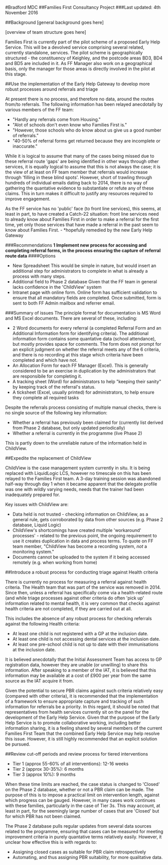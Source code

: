 #Bradford MDC
##Families First Consultancy Project
###Last updated: 4th November 2016

##Background
[general background goes here]

[overview of team structure goes here]

Families First is currently part of the pilot scheme of a proposed Early Help Service.  This will be a devolved service comprising several related, currently standalone, services.  The pilot scheme is geographically structured - the constituency of Keighley, and the postcode areas BD3, BD4 and BD5 are included in it.  As FF Manager also work on a geographical basis, only the manager for those areas is directly involved in the pilot at this stage.

##Use the implementation of the Early Help Gateway to develop more robust processes around referrals and triage

At present there is no process, and therefore no data, around the routes from/to referrals.  The following information has been relayed anecdotally by various members of the FF team:

+ "Hardly any referrals come from Housing."
+ "Alot of schools don't even know who Families First is."
+ "However, those schools who do know about us give us a good number of referrals."
+ "40-50% of referral forms get returned because they are incomplete or inaccurate."

While it is logical to assume that many of the cases being missed due to these referral route 'gaps' are being identified in other ways through other services, it is equally logical to assume that this is not always the case; it is the view of at least on FF team member that referrals would increase through 'filling in these blind spots'.  However, short of trawling through hundreds of individual emails dating back to 2014, there is no way of gathering the quantative evidence to substantiate or refute any of these claims.  This in turn makes it difficult to justify any resources required to improve engagement.

As the FF service has no 'public' face (to front line services), this seems, at least in part, to have created a Catch-22 situation: front line services need to already know about Families First in order to make a referral for the first time, yet only those services that have made a referral in the past seem to know about Families First. - *hopefully remedied by the new Early Help Gateway

###Recommendations
**1 Implement new process for accessing and completing referral forms, in the process ensuring the capture of referral route data**
####Options
+ New Spreadsheet
This would be simple in nature, but would insert an additional step for administrators to complete in what is already a process with many steps.
+ Additional field to Phase 2 database
Given that the FF team in general lacks confidence in the 'ChildView' system
+ Intranet page with online form.  Online form has sufficient validation to ensure that all mandatory fields are completed.  Once submitted, form is sent to both FF Admin mailbox and referrer email.  

###Summary of issues
The principle format for documentation is MS Word and MS Excel documents.  There are several of these, including:

+ 2 Word documents for every referral (a completed Referral Form and an Additional Information form for identifying criteria).  The additional information form contains some quantative data (school attendance), but mostly provides space for comments.  The form does not prompt for an explicit judgment on whether the referral meets any of the 6 criteria, and there is no recording at this stage which criteria have been completed and which have not.
+ An Allocation Form for each FF Manager (Excel).  This is generally considered to be an exercise in duplication by the administrators that are responsibile for completing it.
+ A tracking sheet (Word) for administrators to help "keeping their sanity" by keeping track of the referral's status.
+ A ticksheet (Excel, usually printed) for administrators, to help ensure they complete all required tasks

Despite the referrals process consisting of multiple manual checks, there is no single source of the following key information:
+ Whether a referral has previously been claimed for (currently list derived from Phase 2 database, but only updated periodically)
+ Whether a referral is currently in the programme (live Phase 2)

This is partly down to the unreliable nature of the information held in ChildView.

##Expedite the replacement of ChildView

ChildView is the case management system currently in situ.  It is being replaced with LiquidLogic LCS, however no timescale on this has been relayed to the Families First team.  A 3-day training session was abandoned  half-way through day 1 when it became apparent that the delegate profile was one with wildly varying needs, needs that the trainer had been inadequately prepared for.

Key issues with ChildView are:
+ Data held is not trusted - checking information on ChildView, as a general rule, gets corroborated by data from other sources (e.g. Phase 2 database, Liquid Logic)
+ ChildView's shortcomings have created multiple 'workaround' processes' - related to the previous point, the ongoing requirement to use it creates duplication in data and process terms.  To quote on FF team member, "ChildView has become a recording system, *not* a monitoring system."
+ Documents cannot be uploaded to the system if it being accessed remotely (e.g. when working from home)

##Introduce a robust process for conducting triage against Health criteria

There is currently no process for measuring a referral against health criteria.  The Health team that was part of the service was removed in 2014.  Since then, unless a referral has specifically come via a health-related route (and while triage processes against other criteria do often 'pick up' information related to mental health, it is very common that checks against health criteria are not completed, if they are carried out at all.  

This includes the absence of any robust process for checking referrals against the following Health criteria:
+ At least one child is not registered with a GP at the inclusion date.
+ At least one child is not accessing dental services at the inclusion date.
+ At least one pre-school child is not up to date with their immunisations at the inclusion date.

It is believed anecdotally that the Initial Assessment Team has access to GP registration data, however they are unable (or unwilling) to share this information.  After speaking to a member of the IAT, it is believed that this information may be available at a cost of £900 per year from the same source as the IAT acquire it from.

Given the potential to secure PBR claims against such criteria relatively easy (compared with other criteria), it is recommended that the implementation of a framework to ensure appropriate capture and tracking of such information for referrals be a priority.  In this regard, it should be noted that representatives from health services currently sit on the panel for the development of the Early Help Service.  Given that the purpose of the Early Help Service is to promote collaborative working, including better information sharing, it is a feeling shared by several members of the current Families First Team that the combined Early Help Service may help resolve this issue.  However, it is still highly recommended that an explicit solution be pursued.

##Review cut-off periods and review process for tiered interventions

+ Tier 1 (approx 55-60% of all interventions): 12-16 weeks
+ Tier 2 (approx 30-35%): 6 months
+ Tier 3 (approx 10%): 9 months

When these time limits are reached, the case status is changed to 'Closed' on the Phase 2 database, whether or not a PBR claim can be made.  The purpose of this is to impose a practical limit on intervention length, against which progress can be gauged.  However, in many cases work continues with these families, particularly in the case of Tier 3s.  This may account, at least in part, for the seemingly large number of cases that are 'Closed' but for which PBR has not been claimed.  

The Phase 2 database pulls regular updates from several data sources related to the programme, ensuring that cases can be measured for meeting improvement criteria in purely quantative terms relatively easily.  However, it unclear how effective this is with regards to:
+ Assigning closed cases as suitable for PBR claim retrospectively
+ Automating, and thus assigning PBR suitability, for more qualitative data.

